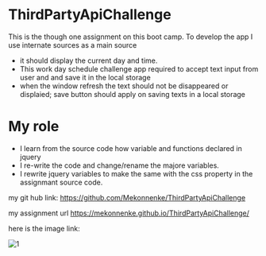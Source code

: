 # ThirdPartyApiChallenge
This is the though one assignment on this boot camp. To develop the app I use internate sources as a main source
* it should display the current day and time.
* This work day schedule challenge app required to accept text input from user and and save it in the local storage
* when the window refresh the text should not be disappeared or displaied; save button should apply on saving texts in a local storage
# My role
* I learn from the source code how variable and functions declared in jquery
* I re-write the code and change/rename the majore variables.
* I rewrite jquery variables to make the same with the css property in the assignmant source code.

my git hub link: https://github.com/Mekonnenke/ThirdPartyApiChallenge

my assignment url https://mekonnenke.github.io/ThirdPartyApiChallenge/






here is the image link:

![1](https://user-images.githubusercontent.com/90818220/142804411-6bc36524-825a-4e4c-b750-7d6dc448d084.JPG)
